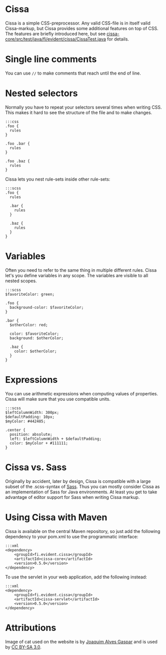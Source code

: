 Cissa
=====

Cissa is a simple CSS-preprocessor. Any valid CSS-file is in itself valid Cissa-markup,
but Cissa provides some additional features on top of CSS. The features are briefly
introduced here, but see [cissa-core/src/test/java/fi/evident/cissa/CissaTest.java](https://bitbucket.org/evidentsolutions/cissa/src/default/cissa-core/src/test/java/fi/evident/cissa/CissaTest.java) for details.

Single line comments
====================

You can use `//` to make comments that reach until the end of line.

Nested selectors
================

Normally you have to repeat your selectors several times when writing CSS. This
makes it hard to see the structure of the file and to make changes.

    :::css
    .foo {
      rules
    }

    .foo .bar {
      rules
    }

    .foo .baz {
      rules
    }

Cissa lets you nest rule-sets inside other rule-sets:

    :::scss
    .foo {
      rules

      .bar {
        rules
      }

      .baz {
        rules
      }
    }

Variables
=========

Often you need to refer to the same thing in multiple different rules. Cissa let's you
define variables in any scope. The variables are visible to all nested scopes.

    :::scss
    $favoriteColor: green;

    .foo {
      background-color: $favoriteColor;
    }

    .bar {
      $otherColor: red;

      color: $favoriteColor;
      background: $otherColor;

      .baz {
        color: $otherColor;
      }
    }

Expressions
===========

You can use arithmetic expressions when computing values of properties. Cissa will
make sure that you use compatible units.

    :::scss
    $leftColumnWidth: 300px;
    $defaultPadding: 10px;
    $myColor: #442485;

    .center {
      position: absolute;
      left: $leftColumnWidth + $defaultPadding;
      color: $myColor + #111111;
    }

Cissa vs. Sass
==============

Originally by accident, later by design, Cissa is compatible with a large subset of
the .scss-syntax of [Sass](http://sass-lang.com/). Thus you can mostly consider Cissa
as an implementation of Sass for Java environments. At least you get to take advantage
of editor support for Sass when writing Cissa markup.

Using Cissa with Maven
======================

Cissa is available on the central Maven repository, so just add the following
dependency to your pom.xml to use the programmatic interface:

    :::xml
    <dependency>
        <groupId>fi.evident.cissa</groupId>
        <artifactId>cissa-core</artifactId>
        <version>0.5.0</version>
    </dependency>

To use the servlet in your web application, add the following instead:

    :::xml
    <dependency>
        <groupId>fi.evident.cissa</groupId>
        <artifactId>cissa-servlet</artifactId>
        <version>0.5.0</version>
    </dependency>

Attributions
============

Image of cat used on the website is by [Joaquim Alves Gaspar](http://tinyurl.com/alvesgaspar)
and is used by [CC BY-SA 3.0](http://creativecommons.org/licenses/by-sa/3.0/).
